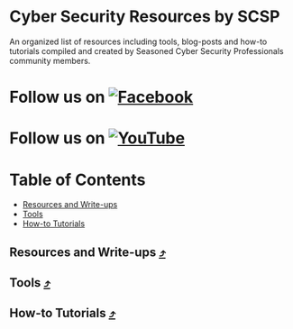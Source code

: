 # Cyber Security Resources by SCSP

An organized list of resources including tools, blog-posts and how-to tutorials compiled and created by Seasoned Cyber Security Professionals community members.

[1.1]: https://i.ibb.co/tHpmq2T/facebook.jpg
[1]: https://www.facebook.com/scspcommunity/
# Follow us on [![Facebook][1.1]][1]

[2.2]: https://i.ibb.co/5L0bmq4/youtube.jpg
[2]: https://www.youtube.com/channel/UCK4lNh0lm-N_2BQn66Uk1Xw
# Follow us on [![YouTube][2.2]][2]

Table of Contents
=================

* [Resources and Write-ups](#resources)
* [Tools](#tools)
* [How-to Tutorials](#tutorials)

<a name="resources"></a>
##  Resources and Write-ups [⤴](#table-of-contents)



<a name="tools"></a>
## Tools [⤴](#table-of-contents)

<a name="tutorials"></a>
## How-to Tutorials [⤴](#table-of-contents)
